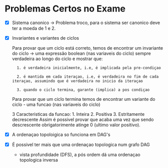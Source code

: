 # Problemas Certos no Exame

- [x] Sistema canonico -> Problema troco, para o sistema ser canonico deve ter a moeda de 1 e 2.

- [x] Invariantes e variantes de ciclos

    Para provar que um ciclo está correto, temos de encontrar um invariante do ciclo -> uma expressão boolean (nas variaveis do ciclo) sempre verdadeira ao longo do ciclo e mostrar que:

        1. é verdadeira inicialmente, i.e, é implicada pela pre-condiçao

        2. é mantida em cada iteraçao, i.e, é verdadeira no fim de cada iteraçao, assumindo que é verdadeira no inicio da iteraçao

        3. quando o ciclo termina, garante (implica) a pos condiçao

    Para provar que um ciclo termina temos de encontrar um variante do ciclo - uma funcao (nas variaveis do ciclo)

    3 Caracteristicas da funcao:
        1. Inteira
        2. Positiva
        3. Estritamente decrescente
    Assim é possivel provar que acaba uma vez que sendo descrescente obrigatorimente atinge 0 (ultimo valor positivo).

- [x] A ordenaçao topoloigica so funciona em DAG's
- [x] É possivel ter mais que uma ordenaçao topologica num grafo DAG
  - vista profundidade (DFS), a pós ordem dá uma ordenaçao topologica inversa
